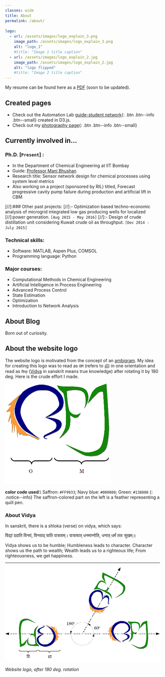 ```yaml
---
classes: wide
title: About
permalink: /about/

logo:
  - url: /assets/images/logo_explain_3.png
    image_path: /assets/images/logo_explain_3.png
    alt: "logo_1"
    #title: "Image 1 title caption"
  - url: /assets/images/logo_explain_2.jpg
    image_path: /assets/images/logo_explain_2.jpg
    alt: "logo flipped"
    #title: "Image 2 title caption"
---
```

My resume can be found here as a [PDF](#) (soon to be updated).

## Created pages
- Check out the Automation Lab [guide-student network](/automationlab-network/){: .btn .btn--info .btn--small} created in D3.js.
- Check out my [photography page](/photography/){: .btn .btn--info .btn--small}

## Currently involved in...

### Ph.D. [`Present`] :
- In the Department of Chemical Engineering at IIT Bombay 
- Guide: [Professor Mani Bhushan](https://www.che.iitb.ac.in/faculty/mani-bhushan)
- Research title: Sensor network design for chemical processes using system level metrics
- Also working on a project (sponsored by RIL) titled, Forecast progressive cavity pump failure during production and artificial lift in CBM

[//]:### Other past projects:
[//]:- Optimization based techno-economic analysis of microgrid integrated low gas producing wells for localized [//]:power generation. `[Aug 2015 - May 2016]`
[//]:- Design of crude distillation unit considering Kuwait crude oil as throughput. `[Dec 2014 - July 2015]`

### Technical skills:
- Software: MATLAB, Aspen Plus, COMSOL
- Programming language: Python

### Major courses:
- Computational Methods in Chemical Engineering
- Artificial Intelligence in Process Engineering
- Advanced Process Control
- State Estimation
- Optimization
- Introduction to Network Analysis

## About Blog
Born out of curiosity.

## About the website logo
The website logo is motivated from the concept of an [ambigram](https://en.wikipedia.org/wiki/Ambigram). My idea for creating this logo was to read as `OM` (refers to [ॐ](https://en.wikipedia.org/wiki/Om)) in one orientation and read as `विद्या` ([Vidya](https://en.wikipedia.org/wiki/Vidya_(philosophy)) in sanskrit means true knowledge) after rotating it by 180 deg. Here is the crude effort I made.

![Website logo](/assets/images/logo_v1.png "Website logo")

**color code used**:\\
Saffron: `#FF9933`; Navy blue: `#000080`; Green: `#138808`
{: .notice--info}
The saffron-colored part on the left is a feather representing a quill pen.
### About Vidya
In sanskrit, there is a shloka (verse) on vidya, which says:

विद्यां ददाति विनयं,
विनयाद् याति पात्रताम्।
पात्रत्वात् धनमाप्नोति,
धनात् धर्मं ततः सुखम्॥

Vidya shows us to be humble; Humbleness leads to character. Character shows us the path to wealth; Wealth leads us to a righteous life;  From righteousness, we get happiness.

---
![Website logo, horizontally flipped](/assets/images/logo_v2.png "Website logo, horizontally flipped")

*Website logo, after 180 deg. rotation*
